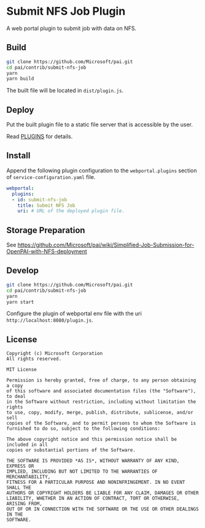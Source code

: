 # Submit NFS Job Plugin

A web portal plugin to submit job with data on NFS.

## Build

```bash
git clone https://github.com/Microsoft/pai.git
cd pai/contrib/submit-nfs-job
yarn
yarn build
```

The built file will be located in `dist/plugin.js`.

## Deploy

Put the built plugin file to a static file server that is accessible by the user.

Read [PLUGINS](../../docs/webportal/PLUGINS.md#publish) for details.

## Install

Append the following plugin configuration to the `webportal.plugins` section of `service-configuration.yaml` file.

```yaml
webportal:
  plugins:
  - id: submit-nfs-job
    title: Submit NFS Job
    uri: # URL of the deployed plugin file.
```

## Storage Preparation

See <https://github.com/Microsoft/pai/wiki/Simplified-Job-Submission-for-OpenPAI-with-NFS-deployment>

## Develop

```bash
git clone https://github.com/Microsoft/pai.git
cd pai/contrib/submit-nfs-job
yarn
yarn start
```

Configure the plugin of webportal env file with the uri `http://localhost:8080/plugin.js`.

## License

    Copyright (c) Microsoft Corporation
    All rights reserved.
    
    MIT License
    
    Permission is hereby granted, free of charge, to any person obtaining a copy
    of this software and associated documentation files (the "Software"), to deal
    in the Software without restriction, including without limitation the rights
    to use, copy, modify, merge, publish, distribute, sublicense, and/or sell
    copies of the Software, and to permit persons to whom the Software is
    furnished to do so, subject to the following conditions:
    
    The above copyright notice and this permission notice shall be included in all
    copies or substantial portions of the Software.
    
    THE SOFTWARE IS PROVIDED *AS IS*, WITHOUT WARRANTY OF ANY KIND, EXPRESS OR
    IMPLIED, INCLUDING BUT NOT LIMITED TO THE WARRANTIES OF MERCHANTABILITY,
    FITNESS FOR A PARTICULAR PURPOSE AND NONINFRINGEMENT. IN NO EVENT SHALL THE
    AUTHORS OR COPYRIGHT HOLDERS BE LIABLE FOR ANY CLAIM, DAMAGES OR OTHER
    LIABILITY, WHETHER IN AN ACTION OF CONTRACT, TORT OR OTHERWISE, ARISING FROM,
    OUT OF OR IN CONNECTION WITH THE SOFTWARE OR THE USE OR OTHER DEALINGS IN THE
    SOFTWARE.
